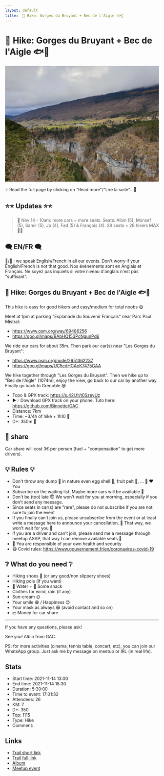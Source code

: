 ```yaml
---
layout: default
title:  🥾 Hike: Gorges du Bruyant + Bec de l'Aigle 🐟️🍁
---
```


#  🥾 Hike: Gorges du Bruyant + Bec de l'Aigle 🐟️🍁

![2021-11-14](../img/orig/2021-11-14.jpg)

💡 Read the full page by clicking on "Read more"/"Lire la suite"...💜

##  ⭐⭐ Updates ⭐⭐ 
> 📅 Nov 14 - 10am: more cars = more seats. Seats: Albin (5), Monsef (5), Samir (5), Jp (4), Fad (5) & François (4). 28 seats = 28 hikers MAX 🚶‍♂️

##  🗨️ EN/FR 🗨️ 
🦅/🐓 : we speak English/French in all our events. Don't worry if your English/French is not that good. Nos évènements sont en Anglais et Français. Ne soyez pas inquiets si votre niveau d'anglais n'est pas "suffisant".

##  🥾 Hike: Gorges du Bruyant + Bec de l'Aigle 🐟️🍁 
This hike is easy for good hikers and easy/medium for total noobs 😋

Meet at 1pm at parking "Esplanade du Souvenir Français" near Parc Paul Mistral:
- https://www.osm.org/way/69486256
- https://goo.gl/maps/BAbHQ153PcNgunPd6

We ride our cars for about 35m. Then park our car(s) near "Les Gorges du Bruyant":
- https://www.osm.org/node/2951362237
- https://goo.gl/maps/UC5cdHCAoK7475GAA

We hike together through "Les Gorges du Bruyant". Then we hike up to "Bec de l'Aigle" (1074m), enjoy the view, go back to our car by another way. Finally go back to Grenoble 😎

* Topo & GPX track: https://s.42l.fr/t0SzeyUz
* ▶💡 Download GPX track on your phone. Tuto here: https://github.com/Binnette/GAC
* Distance: 7km
* Time: ~3/4h of hike + 1h10 🚗
* D+: 350m 🦣

##  🚗 share 
Car share will cost 3€ per person (fuel + "compensation" to get more drivers).

##  💡 Rules 💡 
- Don't throw any dump 🚮 in nature even egg shell 🥚, fruit pelt 🍌, ... 🌳 ❤️ You
- Subscribe on the waiting list. Maybe more cars will be available 🚗
- Don't be (too) late 😇 We won't wait for you at morning, especially if you don't send any message.
- Since seats in car(s) are "rare", please do not subscribe if you are not sure to join the event
- If you finally can't join us, please unsubscribe from the event or at least write a message here to announce your cancellation. 💜 That way, we won't wait for you 💜
- If you are a driver and can't join, please send me a message through meetup ASAP, that way I can remove available seats 🚗
- 💟 You are responsible of your own health and security
- 😷 Covid rules: https://www.gouvernement.fr/en/coronavirus-covid-19

##  ❔ What do you need ❔ 
- Hiking shoes 🥾 (or any good/non slippery shoes)
- Hiking pole (if you want)
- 🧃 Water + 🍫 Some snack
- Clothes for wind, rain (if any)
- Sun-cream 🌞
- Your smile 😁 / Happiness 😊
- Your mask as always 😷 (avoid contact and so on)
- 💵 Money for car share

-----------------------
If you have any questions, please ask!

See you! Albin from GAC.

PS: for more activities (cinema, tennis table, concert, etc), you can join our WhatsApp group. Just ask me by message on meetup or IRL (in real life).

## Stats

- Start time: 2021-11-14 13:00
- End time: 2021-11-14 18:30
- Duration: 5:30:00
- Time to event: 17:01:32
- Attendees: 26
- KM: 7
- D+: 350
- Top: 1115
- Type: Hike
- Comment: 

## Links

- [Trail short link](https://s.42l.fr/4lYJAQTL)
- [Trail full link]()
- [Album](https://binnette.github.io/GacImg2021/2021-11-14-🥾-Hike-Gorges-du-Bruyant-Bec-de-lAigle-🐟️🍁.html)
- [Meetup event](https://www.meetup.com/grenoble-adventure-club-english-french/events/282066634/)
